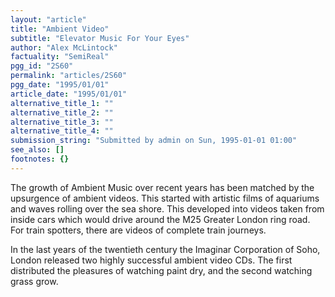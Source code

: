 ```yaml
---
layout: "article"
title: "Ambient Video"
subtitle: "Elevator Music For Your Eyes"
author: "Alex McLintock"
factuality: "SemiReal"
pgg_id: "2S60"
permalink: "articles/2S60"
pgg_date: "1995/01/01"
article_date: "1995/01/01"
alternative_title_1: ""
alternative_title_2: ""
alternative_title_3: ""
alternative_title_4: ""
submission_string: "Submitted by admin on Sun, 1995-01-01 01:00"
see_also: []
footnotes: {}
---
```

<div>
<p>The growth of Ambient Music over recent years has been matched by the upsurgence of ambient videos. This started with artistic films of aquariums and waves rolling over the sea shore. This developed into videos taken from inside cars which would drive around the M25 Greater London ring road. For train spotters, there are videos of complete train journeys.</p>
<p>In the last years of the twentieth century the Imaginar Corporation of Soho, London released two highly successful ambient video CDs. The first distributed the pleasures of watching paint dry, and the second watching grass grow. <!--Amazon_CLS_IM_END--></p>
</div>

